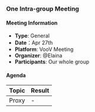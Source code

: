 ### One Intra-group Meeting

#### Meeting Information
- **Type**: General
- **Date**：Apr 27th
- **Platform**: VooV Meeting
- **Organizer**: @Elaina
- **Participants**: Our whole group

#### Agenda
|Topic|Result|
|-|-|
|Proxy|-|
